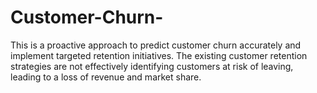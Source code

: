 # Customer-Churn-
This is a proactive approach to predict customer churn accurately and implement targeted retention initiatives. The existing customer retention strategies are not effectively identifying customers at risk of leaving, leading to a loss of revenue and market share. 
